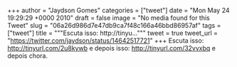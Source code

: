 
+++
author = "Jaydson Gomes"
categories = ["tweet"]
date = "Mon May 24 19:29:29 +0000 2010"
draft = false
image = "No media found for this Tweet"
slug = "06a26d986d7e47db9ca7f48c166a46bbd86957af"
tags = ["tweet"]
title = """Escuta isso: http://tinyu..."""
tweet = true
tweet_url = "https://twitter.com/jaydson/status/14642517721"
+++
Escuta isso: http://tinyurl.com/2u8kywb e depois isso: http://tinyurl.com/32vvxbq e depois chora.
